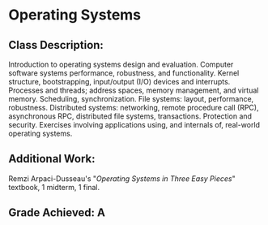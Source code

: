 # Operating Systems
## Class Description:
Introduction to operating systems design and evaluation. Computer software systems performance, robustness, and functionality. Kernel structure, bootstrapping, input/output (I/O) devices and interrupts. Processes and threads; address spaces, memory management, and virtual memory. Scheduling, synchronization. File systems: layout, performance, robustness. Distributed systems: networking, remote procedure call (RPC), asynchronous RPC, distributed file systems, transactions. Protection and security. Exercises involving applications using, and internals of, real-world operating systems.
## Additional Work:
Remzi Arpaci-Dusseau's "*Operating Systems in Three Easy Pieces*" textbook, 1 midterm, 1 final.
## Grade Achieved: A
